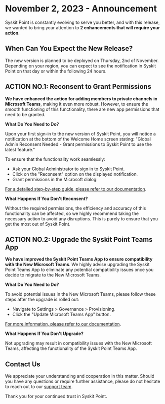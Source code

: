 ﻿---
description: >-
  This article provides important information about the upcoming release of Syskit Point Cloud.
---

# November 2, 2023 - Announcement

Syskit Point is constantly evolving to serve you better, and with this release, we wanted to bring your attention to **2 enhancements that will require your action**. 

 
## When Can You Expect the New Release? 
The new version is planned to be deployed on Thursday, 2nd of November. Depending on your region, you can expect to see the notification in Syskit Point on that day or within the following 24 hours. 

## ACTION NO.1: Reconsent to Grant Permissions 
**We have enhanced the action for adding members to private channels in Microsoft Teams**, making it even more robust. However, to ensure the smooth functioning of this functionality, there are new app permissions that need to be granted. 

**What Do You Need to Do?** 

Upon your first sign-in to the new version of Syskit Point, you will notice a notification at the bottom of the Welcome Home screen stating: "Global Admin Reconsent Needed - Grant permissions to Syskit Point to use the latest feature." 

To ensure that the functionality work seamlessly: 
* Ask your Global Administrator to sign in to Syskit Point. 
* Click on the "Reconsent" option on the displayed notification. 
* Grant permissions in the Microsoft dialog  

[For a detailed step-by-step guide, please refer to our documentation](../../requirements/permission-requirements-change-log.md).  

**What Happens If You Don't Reconsent?**

Without the required permissions, the efficiency and accuracy of this functionality can be affected, so we highly recommend taking the necessary action to avoid any disruptions. This is purely to ensure that you get the most out of Syskit Point. 

## ACTION NO.2: Upgrade the Syskit Point Teams App   

**We have improved the Syskit Point Teams App to ensure compatibility with the New Microsoft Teams**. We highly advise upgrading the Syskit Point Teams App to eliminate any potential compatibility issues once you decide to migrate to the New Microsoft Teams. 

**What Do You Need to Do?** 

To avoid potential issues in the New Microsoft Teams, please follow these steps after the upgrade is rolled out: 

* Navigate to Settings > Governance > Provisioning. 
* Click the "Update Microsoft Teams App" button. 

[For more information, please refer to our documentation](../../governance-and-automation/syskit-point-teams-app.md#upgrade-syskit-point-teams-app). 

**What Happens If You Don't Upgrade?**

Not upgrading may result in compatibility issues with the New Microsoft Teams, affecting the functionality of the Syskit Point Teams App. 

## Contact Us

We appreciate your understanding and cooperation in this matter. Should you have any questions or require further assistance, please do not hesitate to reach out to our [support team](https://www.syskit.com/contact-us/). 
 
Thank you for your continued trust in Syskit Point. 